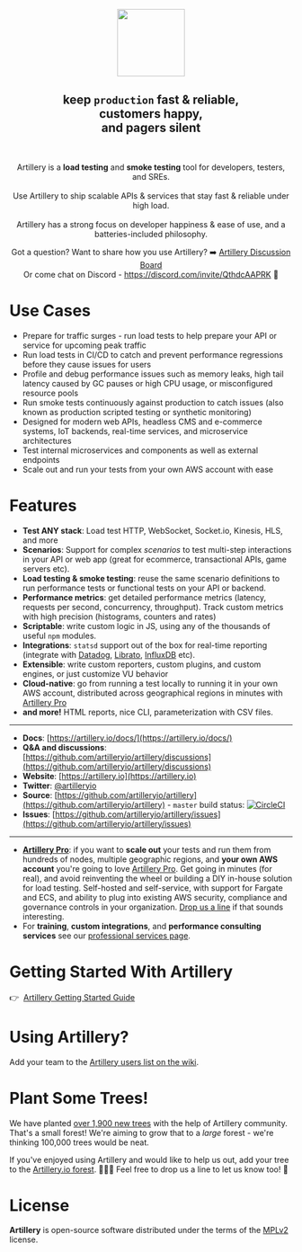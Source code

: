 <p align="center">
<a href="https://artillery.io"><img src="https://artillery.io/images/artillery-logo-square.png" height="120" /></a>
</p>

<h2 align="center">
  keep <code>production</code> fast & reliable,<br />
  customers happy,</br>
  and pagers silent
</h2>

<br/>

<p align="center">
  Artillery is a <strong>load testing</strong> and <strong>smoke testing</strong> tool for developers, testers, and SREs.<br><br>
  Use Artillery to ship scalable APIs &amp; services that stay fast & reliable under high load.<br><br>
  Artillery has a strong focus on developer happiness & ease of use, and a batteries-included philosophy.
</p>

<p align="center">
  Got a question? Want to share how you use Artillery? ➡️  <a href="https://github.com/artilleryio/artillery/discussions">Artillery Discussion Board</a>
  <br/>
  Or come chat on Discord - <a href="https://discord.com/invite/QthdcAAPRK">https://discord.com/invite/QthdcAAPRK</a> 💬
</p>


# Use Cases

- Prepare for traffic surges - run load tests to help prepare your API or service for upcoming peak traffic
- Run load tests in CI/CD to catch and prevent performance regressions before they cause issues for users
- Profile and debug performance issues such as memory leaks, high tail latency caused by GC pauses or high CPU usage, or misconfigured resource pools
- Run smoke tests continuously against production to catch issues (also known as production scripted testing or synthetic monitoring)
- Designed for modern web APIs, headless CMS and e-commerce systems, IoT backends, real-time services, and microservice architectures
- Test internal microservices and components as well as external endpoints
- Scale out and run your tests from your own AWS account with ease

# Features

- **Test ANY stack**:  Load test HTTP, WebSocket, Socket.io, Kinesis, HLS, and more
- **Scenarios**: Support for complex *scenarios* to test multi-step interactions in your API or web app (great for ecommerce, transactional APIs, game servers etc).
- **Load testing & smoke testing**: reuse the same scenario definitions to run performance tests or functional tests on your API or backend.
- **Performance metrics**: get detailed performance metrics (latency, requests per second, concurrency, throughput). Track custom metrics with high precision (histograms, counters and rates)
- **Scriptable**: write custom logic in JS, using any of the thousands of useful `npm` modules.
- **Integrations**: `statsd` support out of the box for real-time reporting (integrate with [Datadog](http://docs.datadoghq.com/guides/dogstatsd/), [Librato](https://www.librato.com/docs/kb/collect/collection_agents/stastd.html), [InfluxDB](https://influxdata.com/blog/getting-started-with-sending-statsd-metrics-to-telegraf-influxdb/) etc).
- **Extensible**: write custom reporters, custom plugins, and custom engines, or just customize VU behavior
- **Cloud-native**: go from running a test locally to running it in your own AWS account, distributed across geographical regions in minutes with [Artillery Pro](https://artillery.io/pro)
- **and more!** HTML reports, nice CLI, parameterization with CSV files.

---

- **Docs**: [https://artillery.io/docs/](https://artillery.io/docs/)
- **Q&A and discussions**: [https://github.com/artilleryio/artillery/discussions](https://github.com/artilleryio/artillery/discussions)
- **Website**: [https://artillery.io](https://artillery.io)
- **Twitter**: [@artilleryio](https://twitter.com/artilleryio)
- **Source**: [https://github.com/artilleryio/artillery](https://github.com/artilleryio/artillery) - `master` build status: [![CircleCI](https://circleci.com/gh/artilleryio/artillery.svg?style=svg)](https://circleci.com/gh/artilleryio/artillery)
- **Issues**: [https://github.com/artilleryio/artillery/issues](https://github.com/artilleryio/artillery/issues)

---

- **[Artillery Pro](https://artillery.io/pro/)**: if you want to **scale out** your tests and run them from hundreds of nodes, multiple geographic regions, and **your own AWS account** you're going to love [Artillery Pro](https://artillery.io/pro/). Get going in minutes (for real), and avoid reinventing the wheel or building a DIY in-house solution for load testing. Self-hosted and self-service, with support for Fargate and ECS, and ability to plug into existing AWS security, compliance and governance controls in your organization. [Drop us a line](mailto:sales@artillery.io?subject=Artillery%20Pro%20Sounds%20Interesting) if that sounds interesting.
- For **training**, **custom integrations**, and **performance consulting services** see our [professional services page](https://artillery.io/services/).

# Getting Started With Artillery

👉&nbsp;&nbsp;[Artillery Getting Started Guide](https://artillery.io/docs/guides/getting-started/installing-artillery.html)

# Using Artillery?

Add your team to the [Artillery users list on the wiki](https://github.com/shoreditch-ops/artillery/wiki/Companies-using-Artillery).

# Plant Some Trees!

We have planted [over 1,900 new trees](https://ecologi.com/artilleryio) with the help of Artillery community. That's a small forest! We're aiming to grow that to a *large* forest - we're thinking 100,000 trees would be neat.

If you've enjoyed using Artillery and would like to help us out, add your tree to the [Artillery.io forest](https://ecologi.com/artilleryio). 🌲🌳🌴 Feel free to drop us a line to let us know too! 💚

# License

**Artillery** is open-source software distributed under the terms of the [MPLv2](https://www.mozilla.org/en-US/MPL/2.0/) license.

